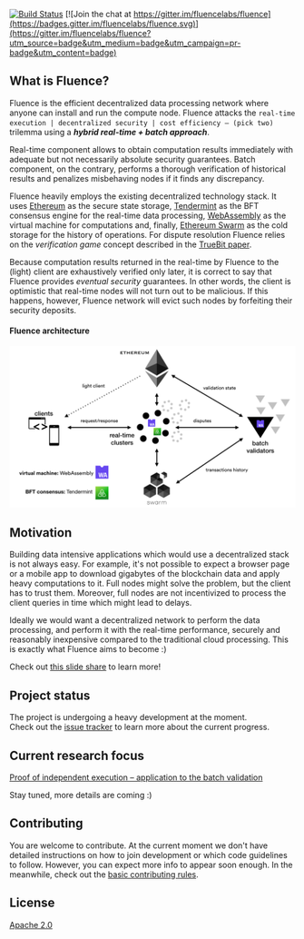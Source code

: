 [![Build Status](https://travis-ci.org/fluencelabs/fluence.svg?branch=master)](https://travis-ci.org/fluencelabs/fluence) [![Join the chat at https://gitter.im/fluencelabs/fluence](https://badges.gitter.im/fluencelabs/fluence.svg)](https://gitter.im/fluencelabs/fluence?utm_source=badge&utm_medium=badge&utm_campaign=pr-badge&utm_content=badge)

## What is Fluence?
Fluence is the efficient decentralized data processing network where anyone can install and run the compute node. Fluence attacks the `real-time execution | decentralized security | cost efficiency – (pick two)` trilemma using a **_hybrid real-time + batch approach_**.

Real-time component allows to obtain computation results immediately with adequate but not necessarily absolute security guarantees. Batch component, on the contrary, performs a thorough verification of historical results and penalizes misbehaving nodes if it finds any discrepancy.

Fluence heavily employs the existing decentralized technology stack. It uses [Ethereum](https://www.ethereum.org/) as the secure state storage, [Tendermint](https://tendermint.com/) as the BFT consensus engine for the real-time data processing, [WebAssembly](https://webassembly.org/) as the virtual machine for computations and, finally, [Ethereum Swarm](https://swarm-guide.readthedocs.io/en/latest/introduction.html) as the cold storage for the history of operations. For dispute resolution Fluence relies on the _verification game_ concept described in the [TrueBit paper](https://people.cs.uchicago.edu/~teutsch/papers/truebit.pdf).

Because computation results returned in the real-time by Fluence to the (light) client are exhaustively verified only later, it is correct to say that Fluence provides _eventual security_ guarantees. In other words, the client is optimistic that real-time nodes will not turn out to be malicious. If this happens, however, Fluence network will evict such nodes by forfeiting their security deposits.

#### Fluence architecture
![architecture overview](misc/arch_overview.png)

## Motivation

Building data intensive applications which would use a decentralized stack is not always easy. For example, it's not possible to expect a browser page or a mobile app to download gigabytes of the blockchain data and apply heavy computations to it. Full nodes might solve the problem, but the client has to trust them. Moreover, full nodes are not incentivized to process the client queries in time which might lead to delays.

Ideally we would want a decentralized network to perform the data processing, and perform it with the real-time performance, securely and reasonably inexpensive compared to the traditional cloud processing. This is exactly what Fluence aims to become :)

Check out [this slide share](https://www.slideshare.net/AlexanderDemidko/fluence-a-decentralized-data-processing-engine) to learn more!

## Project status
The project is undergoing a heavy development at the moment.  
Check out the [issue tracker](https://github.com/fluencelabs/fluence/issues) to learn more about the current progress.

## Current research focus
[Proof of independent execution – application to the batch validation](https://github.com/fluencelabs/fluence/issues/180)

Stay tuned, more details are coming :)

## Contributing
You are welcome to contribute. At the current moment we don't have detailed instructions on how to join development or which code guidelines to follow. However, you can expect more info to appear soon enough. In the meanwhile, check out the [basic contributing rules](./CONTRIBUTING.md).

## License
[Apache 2.0](./LICENSE.md)
